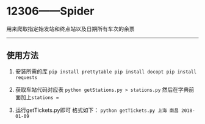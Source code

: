# 12306——Spider

用来爬取指定始发站和终点站以及日期所有车次的余票

---
使用方法
---

 1. 安装所需的库
    `pip install prettytable
     pip install docopt
     pip install requests`
 2. 获取车站代码对应表
    `python getStations.py > stations.py`
    然后在字典前面加上`stations = `

 3. 运行getTickets.py即可
    格式如下： 
    `python getTickets.py 上海 南昌 2018-01-09`







